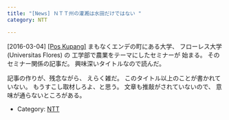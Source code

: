 ```yaml
---
title: "[News] ＮＴＴ州の灌漑は水田だけではない "
category: NTT

---
```


[2016-03-04] [[Pos Kupang]](http://dlvr.it/KhCxF4)  まもなくエンデの町にある大学、
フローレス大学 (Universitas Flores) の
工学部で農業をテーマにしたセミナーが
始まる。
そのセミナー関係の記事だ。
興味深いタイトルなので読んだ。

 記事の作りが、残念ながら、
えらく雑だ。
このタイトル以上のことが書かれていない。
もうすこし取材しろよ、と思う。
文章も推敲がされていないので、
意味が通らないところがある。

- Category: [NTT](categories.html#NTT)

